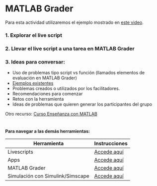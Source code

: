 # MATLAB Grader

Para esta actividad utilizaremos el ejemplo mostrado en [este video](https://www.youtube.com/live/ejvo6E_HVCc).

### 1. Explorar el live script 


### 2. Llevar el live script a una tarea en MATLAB Grader

### 3. Ideas para conversar:
- Uso de problemas tipo script vs función (llamados elementos de evaluación en MATLAB Grader)
- [Ejemplos existentes](https://la.mathworks.com/products/matlab-grader/assessment-content.html) 
- Problemas creados o utilizados por los facilitadores.
- Recomendaciones para comenzar
- Retos con la herramienta
- Ideas de problemas que quieren generar los participantes del grupo


Otro recurso: [Curso Enseñanza con MATLAB](https://matlabacademy.mathworks.com/es/details/teaching-with-matlab/instructoronboard#module=6)



#
**Para navegar a las demás herramientas:**

| **Herramienta**                      | **Instrucciones** |
|----------------------------------|-------------|
| Livescripts                      | [Accede aquí](https://github.com/gabyarellano/MaterialesTallerEducadores/tree/master/LiveScripts) | |
| Apps                             | [Accede aquí](https://github.com/gabyarellano/MaterialesTallerEducadores/tree/master/Apps)|
| MATLAB Grader                    | [Accede aquí](https://github.com/gabyarellano/MaterialesTallerEducadores/tree/master/MATLAB%20Grader)|
| Simulación con Simulink/Simscape | [Accede aquí](https://github.com/gabyarellano/MaterialesTallerEducadores/tree/master/Simulacion) |
